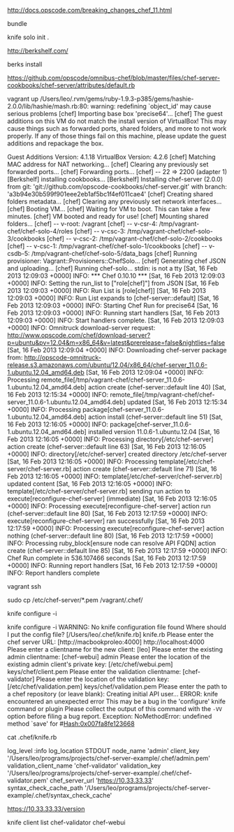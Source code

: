 http://docs.opscode.com/breaking_changes_chef_11.html

bundle

knife solo init .

http://berkshelf.com/

berks install



https://github.com/opscode/omnibus-chef/blob/master/files/chef-server-cookbooks/chef-server/attributes/default.rb






vagrant up
/Users/leo/.rvm/gems/ruby-1.9.3-p385/gems/hashie-2.0.0/lib/hashie/mash.rb:80: warning: redefining `object_id' may cause serious problems
[chef] Importing base box 'precise64'...
[chef] The guest additions on this VM do not match the install version of
VirtualBox! This may cause things such as forwarded ports, shared
folders, and more to not work properly. If any of those things fail on
this machine, please update the guest additions and repackage the
box.

Guest Additions Version: 4.1.18
VirtualBox Version: 4.2.6
[chef] Matching MAC address for NAT networking...
[chef] Clearing any previously set forwarded ports...
[chef] Forwarding ports...
[chef] -- 22 => 2200 (adapter 1)
[Berkshelf] installing cookbooks...
[Berkshelf] Installing chef-server (2.0.0) from git: 'git://github.com/opscode-cookbooks/chef-server.git' with branch: 'a3b94e30b599f901eee2eb1af5bc1f4ef011cae4'
[chef] Creating shared folders metadata...
[chef] Clearing any previously set network interfaces...
[chef] Booting VM...
[chef] Waiting for VM to boot. This can take a few minutes.
[chef] VM booted and ready for use!
[chef] Mounting shared folders...
[chef] -- v-root: /vagrant
[chef] -- v-csr-4: /tmp/vagrant-chef/chef-solo-4/roles
[chef] -- v-csc-3: /tmp/vagrant-chef/chef-solo-3/cookbooks
[chef] -- v-csc-2: /tmp/vagrant-chef/chef-solo-2/cookbooks
[chef] -- v-csc-1: /tmp/vagrant-chef/chef-solo-1/cookbooks
[chef] -- v-csdb-5: /tmp/vagrant-chef/chef-solo-5/data_bags
[chef] Running provisioner: Vagrant::Provisioners::ChefSolo...
[chef] Generating chef JSON and uploading...
[chef] Running chef-solo...
stdin: is not a tty
[Sat, 16 Feb 2013 12:09:03 +0000] INFO: *** Chef 0.10.10 ***
[Sat, 16 Feb 2013 12:09:03 +0000] INFO: Setting the run_list to ["role[chef]"] from JSON
[Sat, 16 Feb 2013 12:09:03 +0000] INFO: Run List is [role[chef]]
[Sat, 16 Feb 2013 12:09:03 +0000] INFO: Run List expands to [chef-server::default]
[Sat, 16 Feb 2013 12:09:03 +0000] INFO: Starting Chef Run for precise64
[Sat, 16 Feb 2013 12:09:03 +0000] INFO: Running start handlers
[Sat, 16 Feb 2013 12:09:03 +0000] INFO: Start handlers complete.
[Sat, 16 Feb 2013 12:09:03 +0000] INFO: Omnitruck download-server request: http://www.opscode.com/chef/download-server?p=ubuntu&pv=12.04&m=x86_64&v=latest&prerelease=false&nightlies=false
[Sat, 16 Feb 2013 12:09:04 +0000] INFO: Downloading chef-server package from: http://opscode-omnitruck-release.s3.amazonaws.com/ubuntu/12.04/x86_64/chef-server_11.0.6-1.ubuntu.12.04_amd64.deb
[Sat, 16 Feb 2013 12:09:04 +0000] INFO: Processing remote_file[/tmp/vagrant-chef/chef-server_11.0.6-1.ubuntu.12.04_amd64.deb] action create (chef-server::default line 40)
[Sat, 16 Feb 2013 12:15:34 +0000] INFO: remote_file[/tmp/vagrant-chef/chef-server_11.0.6-1.ubuntu.12.04_amd64.deb] updated
[Sat, 16 Feb 2013 12:15:34 +0000] INFO: Processing package[chef-server_11.0.6-1.ubuntu.12.04_amd64.deb] action install (chef-server::default line 51)
[Sat, 16 Feb 2013 12:16:05 +0000] INFO: package[chef-server_11.0.6-1.ubuntu.12.04_amd64.deb] installed version 11.0.6-1.ubuntu.12.04
[Sat, 16 Feb 2013 12:16:05 +0000] INFO: Processing directory[/etc/chef-server] action create (chef-server::default line 63)
[Sat, 16 Feb 2013 12:16:05 +0000] INFO: directory[/etc/chef-server] created directory /etc/chef-server
[Sat, 16 Feb 2013 12:16:05 +0000] INFO: Processing template[/etc/chef-server/chef-server.rb] action create (chef-server::default line 71)
[Sat, 16 Feb 2013 12:16:05 +0000] INFO: template[/etc/chef-server/chef-server.rb] updated content
[Sat, 16 Feb 2013 12:16:05 +0000] INFO: template[/etc/chef-server/chef-server.rb] sending run action to execute[reconfigure-chef-server] (immediate)
[Sat, 16 Feb 2013 12:16:05 +0000] INFO: Processing execute[reconfigure-chef-server] action run (chef-server::default line 80)
[Sat, 16 Feb 2013 12:17:59 +0000] INFO: execute[reconfigure-chef-server] ran successfully
[Sat, 16 Feb 2013 12:17:59 +0000] INFO: Processing execute[reconfigure-chef-server] action nothing (chef-server::default line 80)
[Sat, 16 Feb 2013 12:17:59 +0000] INFO: Processing ruby_block[ensure node can resolve API FQDN] action create (chef-server::default line 85)
[Sat, 16 Feb 2013 12:17:59 +0000] INFO: Chef Run complete in 536.107466 seconds
[Sat, 16 Feb 2013 12:17:59 +0000] INFO: Running report handlers
[Sat, 16 Feb 2013 12:17:59 +0000] INFO: Report handlers complete



vagrant ssh

sudo cp /etc/chef-server/*.pem /vagrant/.chef/




knife configure -i

knife configure -i
WARNING: No knife configuration file found
Where should I put the config file? [/Users/leo/.chef/knife.rb] knife.rb
Please enter the chef server URL: [http://macbookproleo:4000] http://localhost:4000            
Please enter a clientname for the new client: [leo] 
Please enter the existing admin clientname: [chef-webui] admin
Please enter the location of the existing admin client's private key: [/etc/chef/webui.pem] keys/chef/client.pem
Please enter the validation clientname: [chef-validator] 
Please enter the location of the validation key: [/etc/chef/validation.pem] keys/chef/validation.pem
Please enter the path to a chef repository (or leave blank): 
Creating initial API user...
ERROR: knife encountered an unexpected error
This may be a bug in the 'configure' knife command or plugin
Please collect the output of this command with the `-VV` option before filing a bug report.
Exception: NoMethodError: undefined method `save' for #<Hash:0x007fa8fe123668>


cat .chef/knife.rb

log_level                :info
log_location             STDOUT
node_name                'admin'
client_key               '/Users/leo/programs/projects/chef-server-example/.chef/admin.pem'
validation_client_name   'chef-validator'
validation_key           '/Users/leo/programs/projects/chef-server-example/.chef/chef-validator.pem'
chef_server_url          'https://10.33.33.33'
syntax_check_cache_path  '/Users/leo/programs/projects/chef-server-example/.chef/syntax_check_cache'


https://10.33.33.33/version



knife client list
chef-validator
chef-webui


